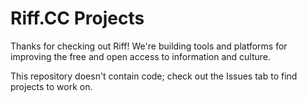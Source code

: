 # Riff.CC Projects
Thanks for checking out Riff! We're building tools and platforms for improving the free and open access to information and culture.

This repository doesn't contain code; check out the Issues tab to find projects to work on.
